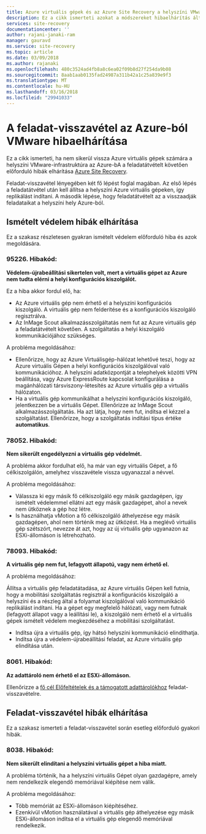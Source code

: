 ```yaml
---
title: Azure virtuális gépek és az Azure Site Recovery a helyszíni VMware közötti feladat-visszavétel során hibák elhárítása |} Microsoft Docs
description: Ez a cikk ismerteti azokat a módszereket hibaelhárítás általános feladat-visszavétel és ismételt védelem feladat-visszavétel során VMware az Azure-ból Azure Site Recovery segítségével.
services: site-recovery
documentationcenter: ''
author: rajani-janaki-ram
manager: gauravd
ms.service: site-recovery
ms.topic: article
ms.date: 03/09/2018
ms.author: rajanaki
ms.openlocfilehash: 480c3524ad4fb8a8c6ea02f09b8d27f254da9b08
ms.sourcegitcommit: 8aab1aab0135fad24987a311b42a1c25a839e9f3
ms.translationtype: MT
ms.contentlocale: hu-HU
ms.lasthandoff: 03/16/2018
ms.locfileid: "29941033"
---
```

# <a name="troubleshoot-failback-from-azure-to-vmware"></a>A feladat-visszavétel az Azure-ból VMware hibaelhárítása

Ez a cikk ismerteti, ha nem sikerül vissza Azure virtuális gépek számára a helyszíni VMware-infrastruktúra az Azure-bA a feladatátvételt követően előforduló hibák elhárítása [Azure Site Recovery](site-recovery-overview.md).

Feladat-visszavétel lényegében két fő lépést foglal magában. Az első lépés a feladatátvétel után kell állítsa a helyszíni Azure virtuális gépeken, így replikálást indítani. A második lépése, hogy feladatátvételt az a visszaadják feladataikat a helyszíni hely Azure-ból.

## <a name="troubleshoot-reprotection-errors"></a>Ismételt védelem hibák elhárítása

Ez a szakasz részletesen gyakran ismételt védelem előforduló hiba és azok megoldására.

### <a name="error-code-95226"></a>95226. Hibakód:

**Védelem-újrabeállítási sikertelen volt, mert a virtuális gépet az Azure nem tudta elérni a helyi konfigurációs kiszolgálót.**

Ez a hiba akkor fordul elő, ha:

* Az Azure virtuális gép nem érhető el a helyszíni konfigurációs kiszolgáló. A virtuális gép nem felderítése és a konfigurációs kiszolgáló regisztrálva.
* Az InMage Scout alkalmazásszolgáltatás nem fut az Azure virtuális gép a feladatátvételt követően. A szolgáltatás a helyi kiszolgáló kommunikációjához szükséges.

A probléma megoldásához:

* Ellenőrizze, hogy az Azure Virtuálisgép-hálózat lehetővé teszi, hogy az Azure virtuális Gépen a helyi konfigurációs kiszolgálóval való kommunikációhoz. A helyszíni adatközpontját a telephelyek közötti VPN beállítása, vagy Azure ExpressRoute kapcsolat konfigurálása a magánhálózati társviszony-létesítés az Azure virtuális gép a virtuális hálózaton.
* Ha a virtuális gép kommunikálhat a helyszíni konfigurációs kiszolgáló, jelentkezzen be a virtuális Gépet. Ellenőrizze az InMage Scout alkalmazásszolgáltatás. Ha azt látja, hogy nem fut, indítsa el kézzel a szolgáltatást. Ellenőrizze, hogy a szolgáltatás indítási típus értéke **automatikus**.

### <a name="error-code-78052"></a>78052. Hibakód:

**Nem sikerült engedélyezni a virtuális gép védelmét.**

A probléma akkor fordulhat elő, ha már van egy virtuális Gépet, a fő célkiszolgálón, amelyhez visszavétele vissza ugyanazzal a névvel.

A probléma megoldásához:

* Válassza ki egy másik fő célkiszolgáló egy másik gazdagépen, így ismételt védelemmel ellátni azt egy másik gazdagépet, ahol a nevek nem ütköznek a gép hoz létre.
* Is használhatja vMotion a fő célkiszolgáló áthelyezése egy másik gazdagépen, ahol nem történik meg az ütközést. Ha a meglévő virtuális gép szétszórt, nevezze át azt, hogy az új virtuális gép ugyanazon az ESXi-állomáson is létrehozható.


### <a name="error-code-78093"></a>78093. Hibakód:

**A virtuális gép nem fut, lefagyott állapotú, vagy nem érhető el.**

A probléma megoldásához:

Állítsa a virtuális gép feladatátadása, az Azure virtuális Gépen kell futnia, hogy a mobilitási szolgáltatás regisztrál a konfigurációs kiszolgáló a helyszíni és a részleg által a folyamat kiszolgálóval való kommunikáció replikálást indítani. Ha a gépet egy megfelelő hálózati, vagy nem futnak (lefagyott állapot vagy a leállítási le), a kiszolgáló nem érhető el a virtuális gépek ismételt védelem megkezdéséhez a mobilitási szolgáltatást.

* Indítsa újra a virtuális gép, így hátsó helyszíni kommunikáció elindíthatja.
* Indítsa újra a védelem-újrabeállítási feladat, az Azure virtuális gép elindítása után.

### <a name="error-code-8061"></a>8061. Hibakód:

**Az adattároló nem érhető el az ESXi-állomáson.**

Ellenőrizze a [fő cél Előfeltételek és a támogatott adattárolókhoz](vmware-azure-reprotect.md#deploy-a-separate-master-target-server) feladat-visszavételre.


## <a name="troubleshoot-failback-errors"></a>Feladat-visszavétel hibák elhárítása

Ez a szakasz ismerteti a feladat-visszavétel során esetleg előforduló gyakori hibák.

### <a name="error-code-8038"></a>8038. Hibakód:

**Nem sikerült elindítani a helyszíni virtuális gépet a hiba miatt.**

A probléma történik, ha a helyszíni virtuális Gépet olyan gazdagépre, amely nem rendelkezik elegendő memóriával kiépítése nem válik. 

A probléma megoldásához:

* Több memóriát az ESXi-állomáson kiépítéséhez.
* Ezenkívül vMotion használatával a virtuális gép áthelyezése egy másik ESXi-állomáson indítsa el a virtuális gép elegendő memóriával rendelkezik.
